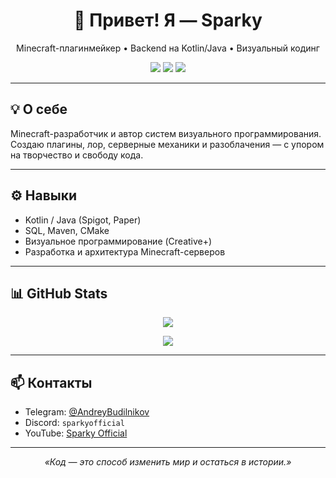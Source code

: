 <h1 align="center">👋 Привет! Я — Sparky</h1>

<p align="center">
  Minecraft-плагинмейкер • Backend на Kotlin/Java • Визуальный кодинг
</p>

<p align="center">
  <a href="https://t.me/AndreyBudilnikov"><img src="https://img.shields.io/badge/Telegram-%40AndreyBudilnikov-2CA5E0?logo=telegram&logoColor=white"/></a>
  <a href="https://youtube.com/@SparkyOfficialYouTube"><img src="https://img.shields.io/badge/YouTube-Sparky-red?logo=youtube&logoColor=white"/></a>
  <a href="mailto:sparkyofficialmail@proton.me"><img src="https://img.shields.io/badge/Email-Contact-blue?logo=gmail&logoColor=white"/></a>
</p>

---

## 💡 О себе

Minecraft-разработчик и автор систем визуального программирования.  
Создаю плагины, лор, серверные механики и разоблачения — с упором на творчество и свободу кода.

---

## ⚙️ Навыки

- Kotlin / Java (Spigot, Paper)
- SQL, Maven, CMake
- Визуальное программирование (Creative+)
- Разработка и архитектура Minecraft-серверов

---

## 📊 GitHub Stats

<p align="center">
  <img src="https://github-readme-stats.vercel.app/api?username=SparkyOfficial&show_icons=true&theme=tokyonight" />
</p>

<p align="center">
  <img src="https://github-readme-stats.vercel.app/api/top-langs/?username=SparkyOfficial&layout=compact&theme=tokyonight" />
</p>

---

## 📫 Контакты

- Telegram: [@AndreyBudilnikov](https://t.me/AndreyBudilnikov)
- Discord: `sparkyofficial`
- YouTube: [Sparky Official](https://youtube.com/@SparkyOfficialYouTube)

---

<p align="center"><i>«Код — это способ изменить мир и остаться в истории.»</i></p>
